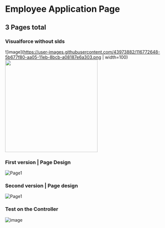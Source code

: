 # Employee Application Page
## 3 Pages total

### Visualforce without slds
![image](https://user-images.githubusercontent.com/43973882/116772648-5b677f80-aa05-11eb-8bcb-a08187e6a303.png | width=100)
<img src="https://user-images.githubusercontent.com/43973882/116772648-5b677f80-aa05-11eb-8bcb-a08187e6a303.png" width="300" height="300">


### First version | Page Design
![Page1](https://user-images.githubusercontent.com/43973882/116498808-7d270200-a85f-11eb-88b1-a2d24b08dfc7.PNG)



### Second version | Page design
![Page1](https://user-images.githubusercontent.com/43973882/116771685-2b6aad00-aa02-11eb-863f-2977a9cbaac4.PNG)




### Test on the Controller
![image](https://user-images.githubusercontent.com/43973882/116772255-800e2800-aa02-11eb-8362-c296d4a2e319.png)

